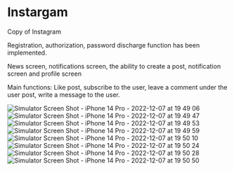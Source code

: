 # Instargam
Copy of Instagram 

Registration, authorization, password discharge function has been implemented.

News screen, notifications screen, the ability to create a post, notification screen and profile screen

Main functions: Like post, subscribe to the user, leave a comment under the user post, write a message to the user.


![Simulator Screen Shot - iPhone 14 Pro - 2022-12-07 at 19 49 06](https://user-images.githubusercontent.com/19211003/206329320-7ac2543e-8b10-4fa7-b1e6-9a99b4858999.png)
![Simulator Screen Shot - iPhone 14 Pro - 2022-12-07 at 19 49 47](https://user-images.githubusercontent.com/19211003/206329322-4a77355f-624d-48ea-b7c4-57a2599fb9d1.png)
![Simulator Screen Shot - iPhone 14 Pro - 2022-12-07 at 19 49 53](https://user-images.githubusercontent.com/19211003/206329325-2cdca135-dc49-4dfc-9fb4-1c97e8c7c952.png)
![Simulator Screen Shot - iPhone 14 Pro - 2022-12-07 at 19 49 59](https://user-images.githubusercontent.com/19211003/206329326-713c1cf5-ce04-4de4-8121-fd9a3506058c.png)
![Simulator Screen Shot - iPhone 14 Pro - 2022-12-07 at 19 50 10](https://user-images.githubusercontent.com/19211003/206329329-f2752817-f9c2-4162-8032-2223dc117bf0.png)
![Simulator Screen Shot - iPhone 14 Pro - 2022-12-07 at 19 50 24](https://user-images.githubusercontent.com/19211003/206329331-ec24966f-7f23-4250-8f6f-abc5844fc6c1.png)
![Simulator Screen Shot - iPhone 14 Pro - 2022-12-07 at 19 50 28](https://user-images.githubusercontent.com/19211003/206329333-71d9be4e-2033-4646-b19b-ee9303e24d98.png)
![Simulator Screen Shot - iPhone 14 Pro - 2022-12-07 at 19 50 50](https://user-images.githubusercontent.com/19211003/206329335-a5e4b242-956a-4de4-a886-100fc9f6b1ec.png)
